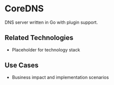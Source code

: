 # CoreDNS

DNS server written in Go with plugin support.

## Related Technologies
- Placeholder for technology stack

## Use Cases
- Business impact and implementation scenarios
